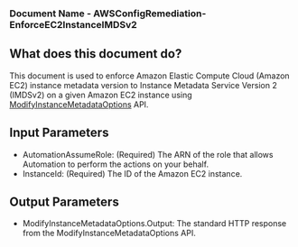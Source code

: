   ### Document Name - AWSConfigRemediation-EnforceEC2InstanceIMDSv2

  ## What does this document do?
  This document is used to enforce Amazon Elastic Compute Cloud (Amazon EC2) instance metadata version to Instance Metadata Service Version 2 (IMDSv2) on a given Amazon EC2 instance using [ModifyInstanceMetadataOptions](https://docs.aws.amazon.com/AWSEC2/latest/APIReference/API_ModifyInstanceMetadataOptions.html) API.

  ## Input Parameters
  * AutomationAssumeRole: (Required) The ARN of the role that allows Automation to perform the actions on your behalf.
  * InstanceId: (Required) The ID of the Amazon EC2 instance.

  ## Output Parameters
  * ModifyInstanceMetadataOptions.Output: The standard HTTP response from the ModifyInstanceMetadataOptions API.
